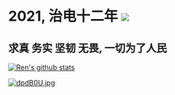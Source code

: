 # 2021, 治电十二年  <a href="https://profile-counter.glitch.me/klren0312/count.svg"><img src="https://profile-counter.glitch.me/klren0312/count.svg" /></a>

## 求真 务实 坚韧 无畏, 一切为了人民

[![Ren's github stats](https://github-readme-stats.vercel.app/api?username=klren0312&show_icons=true&theme=tokyonight)](https://github.com/klren0312)


[![dpdB0U.jpg](https://s1.ax1x.com/2020/08/13/dpdB0U.jpg)](https://imgchr.com/i/dpdB0U)
